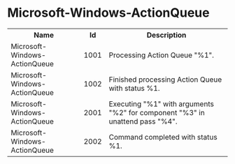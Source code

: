 # Microsoft-Windows-ActionQueue

<table>
<colgroup><col/><col/><col/></colgroup>
<tr><th>Name</th><th>Id</th><th>Description</th></tr>
<tr><td>Microsoft-Windows-ActionQueue</td><td>1001</td><td>Processing Action Queue &quot;%1&quot;.</td></tr>
<tr><td>Microsoft-Windows-ActionQueue</td><td>1002</td><td>Finished processing Action Queue with status %1.</td></tr>
<tr><td>Microsoft-Windows-ActionQueue</td><td>2001</td><td>Executing &quot;%1&quot; with arguments &quot;%2&quot; for component &quot;%3&quot; in unattend pass &quot;%4&quot;.</td></tr>
<tr><td>Microsoft-Windows-ActionQueue</td><td>2002</td><td>Command completed with status %1.</td></tr>
</table>
